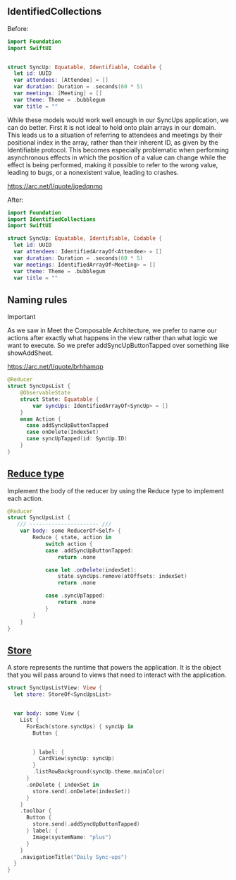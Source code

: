## IdentifiedCollections
Before:

```swift
import Foundation
import SwiftUI


struct SyncUp: Equatable, Identifiable, Codable {
  let id: UUID
  var attendees: [Attendee] = []
  var duration: Duration = .seconds(60 * 5)
  var meetings: [Meeting] = []
  var theme: Theme = .bubblegum
  var title = ""

```

While these models would work well enough in our SyncUps application, we can do better. First it is not ideal to hold onto plain arrays in our domain. This leads us to a situation of referring to attendees and meetings by their positional index in the array, rather than their inherent ID, as given by the Identifiable protocol. This becomes especially problematic when performing asynchronous effects in which the position of a value can change while the effect is being performed, making it possible to refer to the wrong value, leading to bugs, or a nonexistent value, leading to crashes.

https://arc.net/l/quote/jqedqnmo

After:

```swift
import Foundation
import IdentifiedCollections
import SwiftUI

struct SyncUp: Equatable, Identifiable, Codable {
  let id: UUID
  var attendees: IdentifiedArrayOf<Attendee> = []
  var duration: Duration = .seconds(60 * 5)
  var meetings: IdentifiedArrayOf<Meeting> = []
  var theme: Theme = .bubblegum
  var title = ""
```

## Naming rules

> [!IMPORTANT]
> As we saw in Meet the Composable Architecture, we prefer to name our actions after exactly what happens in the view rather than what logic we want to execute. So we prefer addSyncUpButtonTapped over something like showAddSheet.

https://arc.net/l/quote/brhhamqp

```swift
@Reducer
struct SyncUpsList {
    @ObservableState
    struct State: Equatable {
        var syncUps: IdentifiedArrayOf<SyncUp> = []
    }
    enum Action {
      case addSyncUpButtonTapped
      case onDelete(IndexSet)
      case syncUpTapped(id: SyncUp.ID)
    }
}
```

## [Reduce type ](https://pointfreeco.github.io/swift-composable-architecture/main/documentation/composablearchitecture/reduce/)
Implement the body of the reducer by using the Reduce type to implement each action. 

```swift
@Reducer
struct SyncUpsList {
   /// ---------------------- ///
    var body: some ReducerOf<Self> {
        Reduce { state, action in
            switch action {
            case .addSyncUpButtonTapped:
                return .none

            case let .onDelete(indexSet):
                state.syncUps.remove(atOffsets: indexSet)
                return .none

            case .syncUpTapped:
                return .none
            }
        }
    }
}
```

## [Store](https://pointfreeco.github.io/swift-composable-architecture/main/documentation/composablearchitecture/store/)
A store represents the runtime that powers the application. It is the object that you will pass around to views that need to interact with the application.
```swift
struct SyncUpsListView: View {
  let store: StoreOf<SyncUpsList>


  var body: some View {
    List {
      ForEach(store.syncUps) { syncUp in
        Button {


        } label: {
          CardView(syncUp: syncUp)
        }
        .listRowBackground(syncUp.theme.mainColor)
      }
      .onDelete { indexSet in
        store.send(.onDelete(indexSet))
      }
    }
    .toolbar {
      Button {
        store.send(.addSyncUpButtonTapped)
      } label: {
        Image(systemName: "plus")
      }
    }
    .navigationTitle("Daily Sync-ups")
  }
}
```
